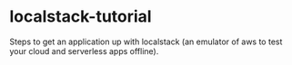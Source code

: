 # localstack-tutorial
Steps to get an application up with localstack (an emulator of aws to test your cloud and serverless apps offline).
